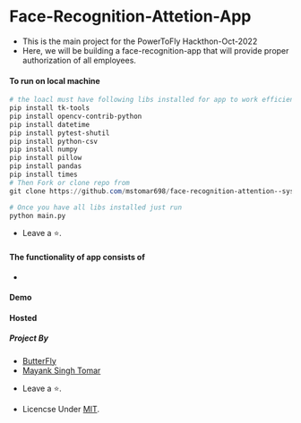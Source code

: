 # Face-Recognition-Attetion-App

- This is the main project for the PowerToFly Hackthon-Oct-2022
- Here, we will be building a face-recognition-app that will provide proper authorization of all employees.

#### To run on local machine 
```powershell
# the loacl must have following libs installed for app to work efficiently
pip install tk-tools
pip install opencv-contrib-python
pip install datetime
pip install pytest-shutil
pip install python-csv
pip install numpy
pip install pillow 
pip install pandas
pip install times
# Then Fork or clone repo from
git clone https://github.com/mstomar698/face-recognition-attention--system
```
```python
# Once you have all libs installed just run 
python main.py
```
- Leave a ⭐.

#### The functionality of app consists of

* 

#### Demo 

#### Hosted

##### Project By 

* [ButterFly](https://github.com/Butterfly-Google-Dev)
* [Mayank Singh Tomar](http://github.com/mstomar698)

- Leave a ⭐.

- Licencse Under [MIT]().